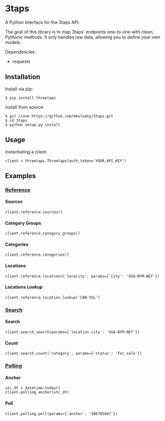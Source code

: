 3taps
=====

A Python interface for the 3taps API.

The goal of this library is to map 3taps' endpoints one-to-one with clean, Pythonic methods. It only handles raw data, allowing you to define your own models.

Dependencies:

- requests


## Installation

Install via pip:

    $ pip install threetaps

Install from source:

    $ git clone https://github.com/mkolodny/3taps.git
    $ cd 3taps
    $ python setup.py install


## Usage

Instantiating a client:

    client = threetaps.Threetaps(auth_token='YOUR_API_KEY')


## Examples

### [Reference](http://docs.3taps.com/reference_api.html)

#### Sources

    client.reference.sources()

#### Category Groups

    client.reference.category_groups()

#### Categories

    client.reference.categories()

#### Locations

    client.reference.locations('locality', params={'city': 'USA-NYM-NEY'})

#### Locations Lookup

    client.reference.location_lookup('CAN-YUL')



### [Search](http://docs.3taps.com/reference_api.html)

#### Search

    client.search.search(params={'location.city': 'USA-NYM-NEY'})

#### Count

    client.search.count('category', params={'status': 'for_sale'})



### [Polling](http://docs.3taps.com/polling_api.html)

#### Anchor

    utc_dt = datetime.today()
    client.polling.anchor(utc_dt)

#### Poll

    client.polling.poll(params={'anchor': '306785687'})
